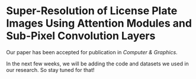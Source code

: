 # Super-Resolution of License Plate Images Using Attention Modules and Sub-Pixel Convolution Layers

Our paper has been accepted for publication in *Computer & Graphics*.

In the next few weeks, we will be adding the code and datasets we used in our research.
So stay tuned for that!
